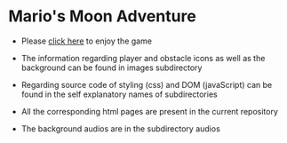 
# Mario's Moon Adventure
* Please [click here](https://hamid89.github.io/week3_IronHack_gameProject/) to enjoy the game 

* The information regarding player and obstacle icons as well as the background can be found in images subdirectory

* Regarding source code of styling (css) and DOM (javaScript) can be found in the self explanatory names of subdirectories

* All the corresponding html pages are present in the current repository 

* The background audios are in the subdirectory audios
